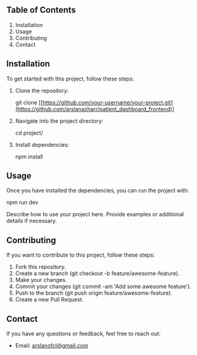 ## Table of Contents

1. Installation
2. Usage
3. Contributing
4. Contact

## Installation

To get started with this project, follow these steps:

1. Clone the repository:

   git clone [[https://github.com/your-username/your-project.git](https://github.com/arslanazharr/patient_dashboard_frontend)]

2. Navigate into the project directory:

   cd project/

3. Install dependencies:

   npm install

## Usage

Once you have installed the dependencies, you can run the project with:

npm run dev

Describe how to use your project here. Provide examples or additional details if necessary.

## Contributing

If you want to contribute to this project, follow these steps:

1. Fork this repository.
2. Create a new branch (git checkout -b feature/awesome-feature).
3. Make your changes.
4. Commit your changes (git commit -am 'Add some awesome feature').
5. Push to the branch (git push origin feature/awesome-feature).
6. Create a new Pull Request.


## Contact

If you have any questions or feedback, feel free to reach out:

- Email: arslanofcl@gmail.com
